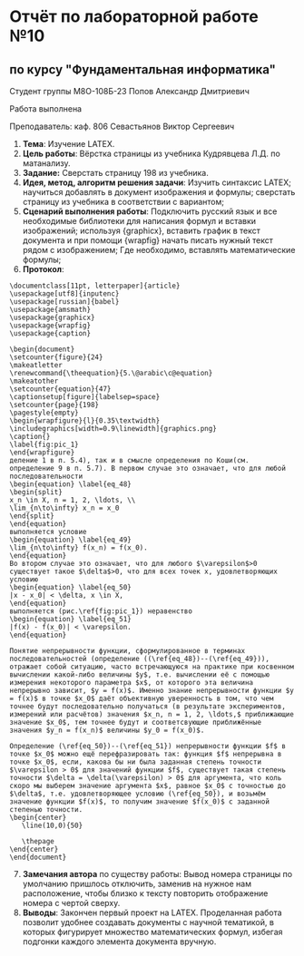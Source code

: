 # Отчёт по лабораторной работе №10
## по курсу "Фундаментальная информатика"

Студент группы М8О-108Б-23 Попов Александр Дмитриевич

Работа выполнена

Преподаватель: каф. 806 Севастьянов Виктор Сергеевич

1. **Тема**: Изучение LATEX.
2. **Цель работы**: Вёрстка страницы из учебника Кудрявцева Л.Д. по матанализу.
3. **Задание:** Сверстать страницу 198 из учебника.
4. **Идея, метод, алгоритм решения задачи**: Изучить синтаксис LATEX; научиться добавлять в документ изображения и формулы; сверстать страницу из учебника в соответствии с вариантом;
5. **Сценарий выполнения работы**: Подключить русский язык и все необходимые библиотеки для написания формул и вставки изображений; используя {graphicx}, вставить график в текст документа и при помощи {wrapfig} начать писать нужный текст рядом с изображением; Где необходимо, вставлять математические формулы;
6. **Протокол**:
```
\documentclass[11pt, letterpaper]{article}
\usepackage[utf8]{inputenc}
\usepackage[russian]{babel}
\usepackage{amsmath}
\usepackage{graphicx}
\usepackage{wrapfig}
\usepackage{caption}

\begin{document}
\setcounter{figure}{24}
\makeatletter 
\renewcommand{\theequation}{5.\@arabic\c@equation}
\makeatother
\setcounter{equation}{47}
\captionsetup[figure]{labelsep=space}
\setcounter{page}{198}
\pagestyle{empty}
\begin{wrapfigure}{l}{0.35\textwidth}
\includegraphics[width=0.9\linewidth]{graphics.png} 
\caption{}
\label{fig:pic_1}
\end{wrapfigure}
деление 1 в п. 5.4), так и в смысле определения по Коши(см. определение 9 в п. 5.7). В первом случае это означает, что для любой последовательности
\begin{equation} \label{eq_48}
\begin{split}
x_n \in X, n = 1, 2, \ldots, \\
\lim_{n\to\infty} x_n = x_0
\end{split}
\end{equation}
выполняется условие
\begin{equation} \label{eq_49}
\lim_{n\to\infty} f(x_n) = f(x_0).
\end{equation}
Во втором случае это означает, что для любого $\varepsilon$>0 существует такое $\delta$>0, что для всех точек x, удовлетворяющих условию
\begin{equation} \label{eq_50}
|x - x_0| < \delta, x \in X,
\end{equation}
выполняется (рис.\ref{fig:pic_1}) неравенство
\begin{equation} \label{eq_51}
|f(x) - f(x_0)| < \varepsilon.
\end{equation}

Понятие непрерывности функции, сформулированное в терминах последовательностей (определение ((\ref{eq_48})--(\ref{eq_49})), отражает собой ситуацию, часто встречающуюся на практике при косвенном вычислении какой-либо величины $y$, т.е. вычислении её с помощью измерения некоторого параметра $x$, от которого эта величина непрерывно зависит, $y = f(x)$. Именно знание непрерывности функции $y = f(x)$ в точке $x_0$ даёт объективную уверенность в том, что чем точнее будут последовательно получаться (в результате экспериментов, измерений или расчётов) значения $x_n, n = 1, 2, \ldots,$ приближающие значение $x_0$, тем точнее будут и соответсвующие приближённые значения $y_n = f(x_n)$ величины $y_0 = f(x_0)$.

Определение (\ref{eq_50})--(\ref{eq_51}) непрерывности функции $f$ в точке $x_0$ можно ещё перефразировать так: функция $f$ непрерывна в точке $x_0$, если, какова бы ни была заданная степень точности $\varepsilon > 0$ для значений функции $f$, существует такая степень точности $\delta = \delta(\varepsilon) > 0$ для аргумента, что коль скоро мы выберем значение аргумента $x$, равное $x_0$ с точностью до $\delta$, т.е. удовлетворяющее условию (\ref{eq_50}), и возьмём значение функции $f(x)$, то получим значение $f(x_0)$ с заданной степенью точности.
\begin{center}
   \line(10,0){50}
   
   \thepage
\end{center}
\end{document}
```
7. **Замечания автора** по существу работы: Вывод номера страницы по умолчанию пришлось отключить, заменив на нужное нам расположение, чтобы близко к тексту повторить отображение номера с чертой сверху.
8. **Выводы**: Закончен первый проект на LATEX. Проделанная работа позволит удобнее создавать документы с научной тематикой, в которых фигурирует множество математических формул, избегая подгонки каждого элемента документа вручную.
